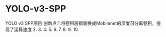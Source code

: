 # YOLO-v3-SPP
YOLO v3 SPP项目
创新点:1.将卷积层都替换成Mobilenet的深度可分离卷积，提高了运算速度
      2.
      3.
      4.
      5.
      6.
      7.
      8.
      9.
      10.
